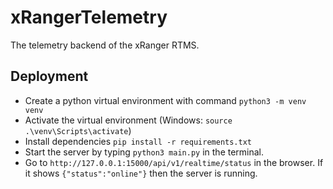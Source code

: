 # xRangerTelemetry

The telemetry backend of the xRanger RTMS.

## Deployment
- Create a python virtual environment with command `python3 -m venv venv`
- Activate the virtual environment (Windows: `source .\venv\Scripts\activate`)
- Install dependencies `pip install -r requirements.txt`
- Start the server by typing `python3 main.py` in the terminal.
- Go to `http://127.0.0.1:15000/api/v1/realtime/status` in the browser. If it shows `{"status":"online"}` then the server is running.


